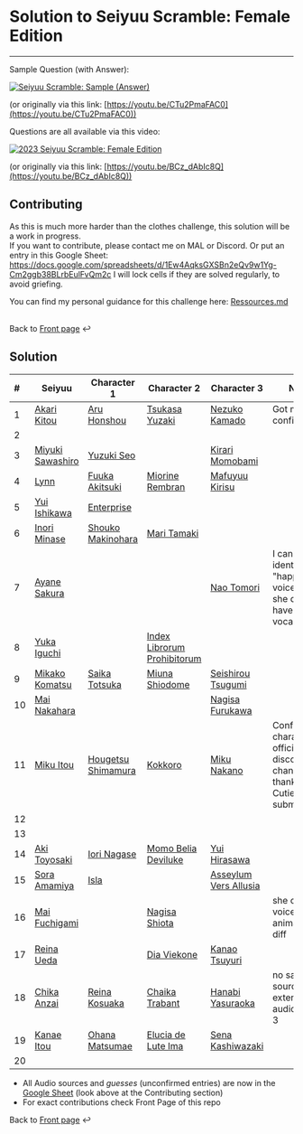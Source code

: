 # Solution to Seiyuu Scramble: Female Edition 

___

Sample Question (with Answer):

[![Seiyuu Scramble: Sample (Answer)](images/Seiyuu%20Scramble：%20Sample%20(Answer).jpg)](videos/Seiyuu%20Scramble：%20Sample%20(Answer)%20[CTu2PmaFAC0][vp09.00.41.08%201920x1080%20opus].mp4)

(or originally via this link: [https://youtu.be/CTu2PmaFAC0](https://youtu.be/CTu2PmaFAC0))

Questions are all available via this video:

[![2023 Seiyuu Scramble: Female Edition](images/2023%20Seiyuu%20Scramble：%20Female%20Edition.jpg)](videos/2023%20Seiyuu%20Scramble：%20Female%20Edition%20[BCz_dAbIc8Q][vp09.00.41.08%201920x1080%20opus].mp4)

(or originally via this link: [https://youtu.be/BCz_dAbIc8Q](https://youtu.be/BCz_dAbIc8Q))


## Contributing

As this is much more harder than the clothes challenge, this solution will be a work in progress.</br>
If you want to contribute, please contact me on MAL or Discord.
Or put an entry in this Google Sheet: https://docs.google.com/spreadsheets/d/1Ew4AqksGXSBn2eQv9w1Yg-Cm2ggb38BLrbEulFvQm2c
I will lock cells if they are solved regularly, to avoid griefing.


You can find my personal guidance for this challenge here:
[Ressources.md](Ressources.md)
</br>
</br>

Back to [Front page](../README.md) ↩️

## Solution

| # | Seiyuu | Character 1 | Character 2 | Character 3 | Notes |
| :--- | --- | --- | --- | --- | --- |
| 1 | [Akari Kitou](https://myanimelist.net/people/34951/Akari_Kitou) | [Aru Honshou](https://myanimelist.net/character/148606/Aru_Honshou) | [Tsukasa Yuzaki](https://myanimelist.net/character/163271/Tsukasa_Yuzaki) | [Nezuko Kamado](https://myanimelist.net/character/146157/Nezuko_Kamado) | Got multiple confirmations |
| 2 | | | | | |
| 3 | [Miyuki Sawashiro](https://myanimelist.net/people/99/Miyuki_Sawashiro) | [Yuzuki Seo](https://myanimelist.net/character/88395/Yuzuki_Seo) | | [Kirari Momobami](https://myanimelist.net/character/123913/Kirari_Momobami) | |
| 4 | [Lynn](https://myanimelist.net/people/10929/Lynn) | [Fuuka Akitsuki](https://myanimelist.net/character/100811/Fuuka_Akitsuki) | [Miorine Rembran](https://myanimelist.net/character/212447/Miorine_Rembran) | [Mafuyuu Kirisu](https://myanimelist.net/character/154056/Mafuyu_Kirisu) | |
| 5 | [Yui Ishikawa](https://myanimelist.net/people/5142/Yui_Ishikawa) | [Enterprise](https://myanimelist.net/character/171646/Enterprise) | | | |
| 6 | [Inori Minase](https://myanimelist.net/people/11297/Inori_Minase) | [Shouko Makinohara](https://myanimelist.net/character/149616/Shouko_Makinohara) | [Mari Tamaki](https://myanimelist.net/character/157147/Mari_Tamaki) | | |
| 7 | [Ayane Sakura](https://myanimelist.net/people/11622/Ayane_Sakura) | | | [Nao Tomori](https://myanimelist.net/character/122211/Nao_Tomori) | I can just identify her "happy" voice, also she doesn't have any vocal range |
| 8 | [Yuka Iguchi](https://myanimelist.net/people/885/Yuka_Iguchi) | | [Index Librorum Prohibitorum](https://myanimelist.net/character/13699/Index_Librorum_Prohibitorum) | | |
| 9 | [Mikako Komatsu](https://myanimelist.net/people/10071/Mikako_Komatsu) | [Saika Totsuka](https://myanimelist.net/character/67071/Saika_Totsuka) | [Miuna Shiodome](https://myanimelist.net/character/13699/Index_Librorum_Prohibitorum) | [Seishirou Tsugumi](https://myanimelist.net/character/58885/Seishirou_Tsugumi) | |
| 10 | [Mai Nakahara](https://myanimelist.net/people/31/Mai_Nakahara) | | | [Nagisa Furukawa](https://myanimelist.net/character/4604/Nagisa_Furukawa) | |
| 11 | [Miku Itou](https://myanimelist.net/people/24413/Miku_Itou) | [Hougetsu Shimamura](https://myanimelist.net/character/118717/Hougetsu_Shimamura) | [Kokkoro](https://myanimelist.net/character/175840/Kokkoro) | [Miku Nakano](https://myanimelist.net/character/160603/Miku_Nakano) | Confirmed all characters in official discord channel, thanks CutieZia for submit trial |
| 12 | | | | | |
| 13 | | | | | |
| 14 | [Aki Toyosaki](https://myanimelist.net/people/599/Aki_Toyosaki) | [Iori Nagase](https://myanimelist.net/character/40196/Iori_Nagase) | [Momo Belia Deviluke](https://myanimelist.net/character/17364/Momo_Belia_Deviluke) | [Yui Hirasawa](https://myanimelist.net/character/19565/Yui_Hirasawa) | |
| 15 | [Sora Amamiya](https://myanimelist.net/people/21517/Sora_Amamiya) | [Isla](https://myanimelist.net/character/124049/Isla) | | [Asseylum Vers Allusia](https://myanimelist.net/character/103697/Asseylum_Vers_Allusia) | |
| 16 | [Mai Fuchigami](https://myanimelist.net/people/11184/Nao_Touyama) | | [Nagisa Shiota](https://myanimelist.net/character/65645/Nagisa_Shiota) | | she can even voice animals, too diff |
| 17 | [Reina Ueda](https://myanimelist.net/people/26063/Reina_Ueda) | | [Dia Viekone](https://myanimelist.net/character/192918/Dia_Viekone) | [Kanao Tsuyuri](https://myanimelist.net/character/151142/Kanao_Tsuyuri) | |
| 18 | [Chika Anzai](https://myanimelist.net/people/11030/Chika_Anzai) | [Reina Kosuaka](https://myanimelist.net/character/120017/Reina_Kousaka) | [Chaika Trabant](https://youtu.be/oVk9pt9XxuM?t=100) | [Hanabi Yasuraoka](https://myanimelist.net/character/128503/Hanabi_Yasuraoka) | no sample source but extensive audio for no. 3 |
| 19 | [Kanae Itou](https://myanimelist.net/people/762/Kanae_Itou) | [Ohana Matsumae](https://myanimelist.net/character/36184/Ohana_Matsumae) | [Elucia de Lute Ima](https://myanimelist.net/character/14015/Elucia_de_Lute_Ima) | [Sena Kashiwazaki](https://myanimelist.net/character/37514/Sena_Kashiwazaki) | |
| 20 | | | | | |

* All Audio sources and *guesses* (unconfirmed entries) are now in the [Google Sheet](https://docs.google.com/spreadsheets/d/1Ew4AqksGXSBn2eQv9w1Yg-Cm2ggb38BLrbEulFvQm2c) (look above at the Contributing section)
* For exact contributions check Front Page of this repo
  
Back to [Front page](../README.md) ↩️

